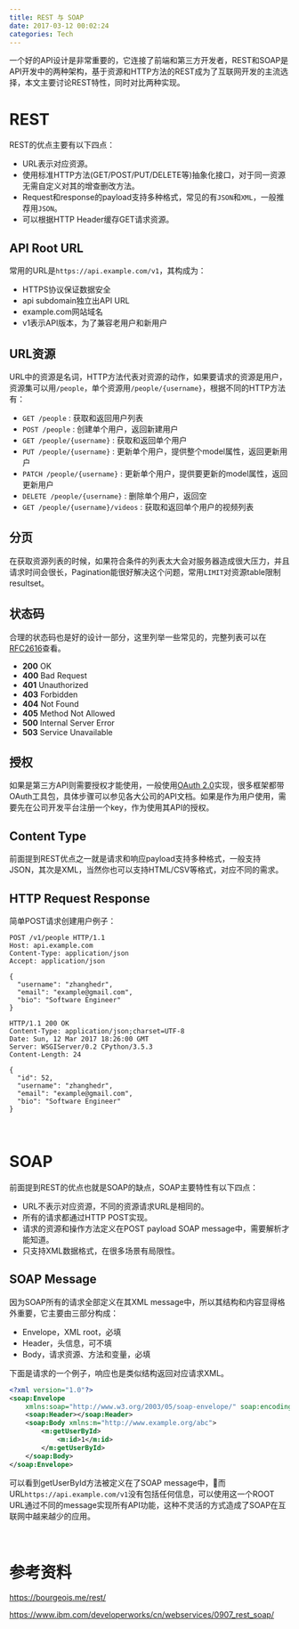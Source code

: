 ```yaml
---
title: REST 与 SOAP
date: 2017-03-12 00:02:24
categories: Tech
---
```


一个好的API设计是非常重要的，它连接了前端和第三方开发者，REST和SOAP是API开发中的两种架构，基于资源和HTTP方法的REST成为了互联网开发的主流选择，本文主要讨论REST特性，同时对比两种实现。

<!-- more -->

# REST

REST的优点主要有以下四点：

- URL表示对应资源。
- 使用标准HTTP方法(GET/POST/PUT/DELETE等)抽象化接口，对于同一资源无需自定义对其的增查删改方法。
- Request和response的payload支持多种格式，常见的有`JSON`和`XML`，一般推荐用`JSON`。
- 可以根据HTTP Header缓存GET请求资源。

## API Root URL

常用的URL是`https://api.example.com/v1`，其构成为：

- HTTPS协议保证数据安全
- api subdomain独立出API URL
- example.com网站域名
- v1表示API版本，为了兼容老用户和新用户

## URL资源

URL中的资源是名词，HTTP方法代表对资源的动作，如果要请求的资源是用户，资源集可以用`/people`，单个资源用`/people/{username}`，根据不同的HTTP方法有：

- `GET /people` : 获取和返回用户列表
- `POST /people` : 创建单个用户，返回新建用户
- `GET /people/{username}` : 获取和返回单个用户
- `PUT /people/{username}` : 更新单个用户，提供整个model属性，返回更新用户
- `PATCH /people/{username}`  : 更新单个用户，提供要更新的model属性，返回更新用户
- `DELETE /people/{username}` : 删除单个用户，返回空
- `GET /people/{username}/videos` : 获取和返回单个用户的视频列表

## 分页

在获取资源列表的时候，如果符合条件的列表太大会对服务器造成很大压力，并且请求时间会很长，Pagination能很好解决这个问题，常用`LIMIT`对资源table限制resultset。

## 状态码

合理的状态码也是好的设计一部分，这里列举一些常见的，完整列表可以在[RFC2616](http://www.w3.org/Protocols/rfc2616/rfc2616-sec10.html)查看。

- **200** OK
- **400** Bad Request
- **401** Unauthorized
- **403** Forbidden
- **404** Not Found
- **405** Method Not Allowed
- **500** Internal Server Error
- **503** Service Unavailable

## 授权

如果是第三方API则需要授权才能使用，一般使用[OAuth 2.0](https://tools.ietf.org/html/rfc6749)实现，很多框架都带OAuth工具包，具体步骤可以参见各大公司的API文档。如果是作为用户使用，需要先在公司开发平台注册一个key，作为使用其API的授权。

## Content Type

前面提到REST优点之一就是请求和响应payload支持多种格式，一般支持JSON，其次是XML，当然你也可以支持HTML/CSV等格式，对应不同的需求。

## HTTP Request Response

简单POST请求创建用户例子：

``` Sh
POST /v1/people HTTP/1.1
Host: api.example.com
Content-Type: application/json
Accept: application/json
 
{
  "username": "zhanghedr",
  "email": "example@gmail.com",
  "bio": "Software Engineer"
}
```

``` Sh
HTTP/1.1 200 OK
Content-Type: application/json;charset=UTF-8
Date: Sun, 12 Mar 2017 18:26:00 GMT
Server: WSGIServer/0.2 CPython/3.5.3
Content-Length: 24
 
{
  "id": 52,
  "username": "zhanghedr",
  "email": "example@gmail.com",
  "bio": "Software Engineer"
}
```

​      

# SOAP

前面提到REST的优点也就是SOAP的缺点，SOAP主要特性有以下四点：

- URL不表示对应资源，不同的资源请求URL是相同的。
- 所有的请求都通过HTTP POST实现。
- 请求的资源和操作方法定义在POST payload SOAP message中，需要解析才能知道。
- 只支持XML数据格式，在很多场景有局限性。

## SOAP Message

因为SOAP所有的请求全部定义在其XML message中，所以其结构和内容显得格外重要，它主要由三部分构成：

- Envelope，XML root，必填
- Header，头信息，可不填
- Body，请求资源、方法和变量，必填

下面是请求的一个例子，响应也是类似结构返回对应请求XML。

```xml
<?xml version="1.0"?>
<soap:Envelope
    xmlns:soap="http://www.w3.org/2003/05/soap-envelope/" soap:encodingStyle="http://www.w3.org/2003/05/soap-encoding">
    <soap:Header></soap:Header>
    <soap:Body xmlns:m="http://www.example.org/abc">
        <m:getUserById>
            <m:id>1</m:id>
        </m:getUserById>
    </soap:Body>
</soap:Envelope>
```

可以看到getUserById方法被定义在了SOAP message中，而URL`https://api.example.com/v1`没有包括任何信息，可以使用这一个ROOT URL通过不同的message实现所有API功能，这种不灵活的方式造成了SOAP在互联网中越来越少的应用。

​          

# 参考资料

https://bourgeois.me/rest/

https://www.ibm.com/developerworks/cn/webservices/0907_rest_soap/

